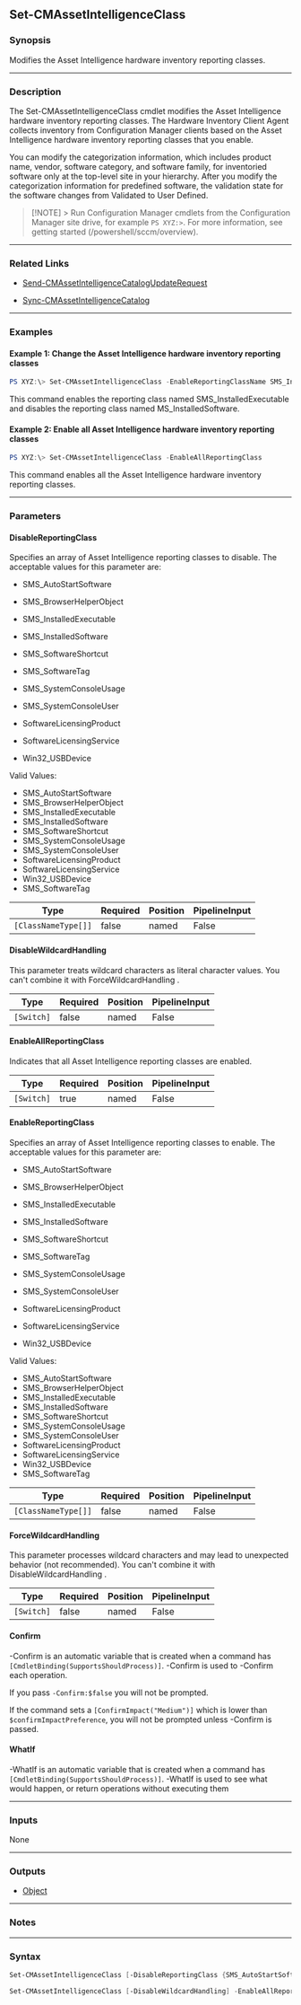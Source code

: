 Set-CMAssetIntelligenceClass
----------------------------




### Synopsis
Modifies the Asset Intelligence hardware inventory reporting classes.



---


### Description

The Set-CMAssetIntelligenceClass cmdlet modifies the Asset Intelligence hardware inventory reporting classes. The Hardware Inventory Client Agent collects inventory from Configuration Manager clients based on the Asset Intelligence hardware inventory reporting classes that you enable.



You can modify the categorization information, which includes product name, vendor, software category, and software family, for inventoried software only at the top-level site in your hierarchy. After you modify the categorization information for predefined software, the validation state for the software changes from Validated to User Defined.



> [!NOTE] > Run Configuration Manager cmdlets from the Configuration Manager site drive, for example `PS XYZ:>`. For more information, see getting started (/powershell/sccm/overview).



---


### Related Links
* [Send-CMAssetIntelligenceCatalogUpdateRequest](Send-CMAssetIntelligenceCatalogUpdateRequest)



* [Sync-CMAssetIntelligenceCatalog](Sync-CMAssetIntelligenceCatalog)





---


### Examples
#### Example 1: Change the Asset Intelligence hardware inventory reporting classes
```PowerShell
PS XYZ:\> Set-CMAssetIntelligenceClass -EnableReportingClassName SMS_InstalledExecutable -DisableReportingClassName MS_InstalledSoftware
```
This command enables the reporting class named SMS_InstalledExecutable and disables the reporting class named MS_InstalledSoftware.
#### Example 2: Enable all Asset Intelligence hardware inventory reporting classes
```PowerShell
PS XYZ:\> Set-CMAssetIntelligenceClass -EnableAllReportingClass
```
This command enables all the Asset Intelligence hardware inventory reporting classes.


---


### Parameters
#### **DisableReportingClass**

Specifies an array of Asset Intelligence reporting classes to disable. The acceptable values for this parameter are:


* SMS_AutoStartSoftware


* SMS_BrowserHelperObject


* SMS_InstalledExecutable


* SMS_InstalledSoftware


* SMS_SoftwareShortcut


* SMS_SoftwareTag


* SMS_SystemConsoleUsage


* SMS_SystemConsoleUser


* SoftwareLicensingProduct


* SoftwareLicensingService


* Win32_USBDevice



Valid Values:

* SMS_AutoStartSoftware
* SMS_BrowserHelperObject
* SMS_InstalledExecutable
* SMS_InstalledSoftware
* SMS_SoftwareShortcut
* SMS_SystemConsoleUsage
* SMS_SystemConsoleUser
* SoftwareLicensingProduct
* SoftwareLicensingService
* Win32_USBDevice
* SMS_SoftwareTag






|Type               |Required|Position|PipelineInput|
|-------------------|--------|--------|-------------|
|`[ClassNameType[]]`|false   |named   |False        |



#### **DisableWildcardHandling**

This parameter treats wildcard characters as literal character values. You can't combine it with ForceWildcardHandling .






|Type      |Required|Position|PipelineInput|
|----------|--------|--------|-------------|
|`[Switch]`|false   |named   |False        |



#### **EnableAllReportingClass**

Indicates that all Asset Intelligence reporting classes are enabled.






|Type      |Required|Position|PipelineInput|
|----------|--------|--------|-------------|
|`[Switch]`|true    |named   |False        |



#### **EnableReportingClass**

Specifies an array of Asset Intelligence reporting classes to enable. The acceptable values for this parameter are:


* SMS_AutoStartSoftware


* SMS_BrowserHelperObject


* SMS_InstalledExecutable


* SMS_InstalledSoftware


* SMS_SoftwareShortcut


* SMS_SoftwareTag


* SMS_SystemConsoleUsage


* SMS_SystemConsoleUser


* SoftwareLicensingProduct


* SoftwareLicensingService


* Win32_USBDevice



Valid Values:

* SMS_AutoStartSoftware
* SMS_BrowserHelperObject
* SMS_InstalledExecutable
* SMS_InstalledSoftware
* SMS_SoftwareShortcut
* SMS_SystemConsoleUsage
* SMS_SystemConsoleUser
* SoftwareLicensingProduct
* SoftwareLicensingService
* Win32_USBDevice
* SMS_SoftwareTag






|Type               |Required|Position|PipelineInput|
|-------------------|--------|--------|-------------|
|`[ClassNameType[]]`|false   |named   |False        |



#### **ForceWildcardHandling**

This parameter processes wildcard characters and may lead to unexpected behavior (not recommended). You can't combine it with DisableWildcardHandling .






|Type      |Required|Position|PipelineInput|
|----------|--------|--------|-------------|
|`[Switch]`|false   |named   |False        |



#### **Confirm**
-Confirm is an automatic variable that is created when a command has ```[CmdletBinding(SupportsShouldProcess)]```.
-Confirm is used to -Confirm each operation.

If you pass ```-Confirm:$false``` you will not be prompted.


If the command sets a ```[ConfirmImpact("Medium")]``` which is lower than ```$confirmImpactPreference```, you will not be prompted unless -Confirm is passed.

#### **WhatIf**
-WhatIf is an automatic variable that is created when a command has ```[CmdletBinding(SupportsShouldProcess)]```.
-WhatIf is used to see what would happen, or return operations without executing them


---


### Inputs
None





---


### Outputs
* [Object](https://learn.microsoft.com/en-us/dotnet/api/System.Object)






---


### Notes




---


### Syntax
```PowerShell
Set-CMAssetIntelligenceClass [-DisableReportingClass {SMS_AutoStartSoftware | SMS_BrowserHelperObject | SMS_InstalledExecutable | SMS_InstalledSoftware | SMS_SoftwareShortcut | SMS_SystemConsoleUsage | SMS_SystemConsoleUser | SoftwareLicensingProduct | SoftwareLicensingService | Win32_USBDevice | SMS_SoftwareTag}] [-DisableWildcardHandling] [-EnableReportingClass {SMS_AutoStartSoftware | SMS_BrowserHelperObject | SMS_InstalledExecutable | SMS_InstalledSoftware | SMS_SoftwareShortcut | SMS_SystemConsoleUsage | SMS_SystemConsoleUser | SoftwareLicensingProduct | SoftwareLicensingService | Win32_USBDevice | SMS_SoftwareTag}] [-ForceWildcardHandling] [-Confirm] [-WhatIf] [<CommonParameters>]
```
```PowerShell
Set-CMAssetIntelligenceClass [-DisableWildcardHandling] -EnableAllReportingClass [-ForceWildcardHandling] [-Confirm] [-WhatIf] [<CommonParameters>]
```
